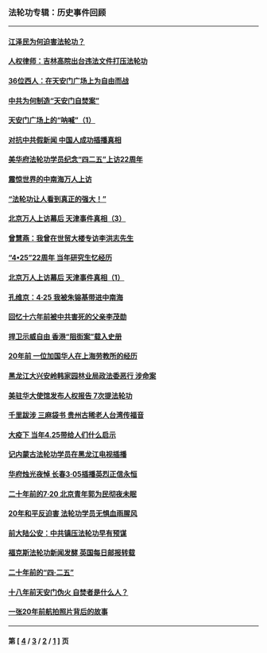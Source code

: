 ### 法轮功专辑：历史事件回顾
---
#### [江泽民为何迫害法轮功？](../../pages/nf5793/n13876324.md?01070430) 
#### [人权律师：吉林高院出台违法文件打压法轮功](../../pages/nf5793/n13825665.md?01070430) 
#### [36位西人：在天安门广场上为自由而战](../../pages/nf5793/n13390029.md?01070430) 
#### [中共为何制造“天安门自焚案”](../../pages/nf5793/n13183270.md?01070430) 
#### [天安门广场上的“呐喊”（1）](../../pages/nf5793/n13105277.md?01070430) 
#### [对抗中共假新闻 中国人成功插播真相](../../pages/nf5793/n12910618.md?01070430) 
#### [美华府法轮功学员纪念“四二五”上访22周年](../../pages/nf5793/n12904445.md?01070430) 
#### [震惊世界的中南海万人上访](../../pages/nf5793/n12903976.md?01070430) 
#### [“法轮功让人看到真正的强大！”](../../pages/nf5793/n12903195.md?01070430) 
#### [北京万人上访幕后 天津事件真相（3）](../../pages/nf5793/n12902807.md?01070430) 
#### [曾慧燕：我曾在世贸大楼专访李洪志先生](../../pages/nf5793/n12898729.md?01070430) 
#### [“4•25”22周年 当年研究生忆经历](../../pages/nf5793/n12894152.md?01070430) 
#### [北京万人上访幕后 天津事件真相（1）](../../pages/nf5793/n12885174.md?01070430) 
#### [孔维京：4·25 我被朱镕基带进中南海](../../pages/nf5793/n12864987.md?01070430) 
#### [回忆十六年前被中共害死的父亲李茂勋](../../pages/nf5793/n12880270.md?01070430) 
#### [捍卫示威自由 香港“阻街案”载入史册](../../pages/nf5793/n12811245.md?01070430) 
#### [20年前 一位加国华人在上海劳教所的经历](../../pages/nf5793/n12707932.md?01070430) 
#### [黑龙江大兴安岭韩家园林业局政法委恶行 涉命案](../../pages/nf5793/n12622815.md?01070430) 
#### [美驻华大使馆发布人权报告 7次提法轮功](../../pages/nf5793/n12520541.md?01070430) 
#### [千里跋涉 三麻袋书 贵州古稀老人台湾传福音](../../pages/nf5793/n12198750.md?01070430) 
#### [大疫下 当年4.25带给人们什么启示](../../pages/nf5793/n12058565.md?01070430) 
#### [记内蒙古法轮功学员在黑龙江电视插播](../../pages/nf5793/n11699194.md?01070430) 
#### [华府烛光夜悼 长春3·05插播英烈正信永恒](../../pages/nf5793/n11397432.md?01070430) 
#### [二十年前的7·20 北京青年郭为民彻夜未眠](../../pages/nf5793/n11354195.md?01070430) 
#### [20年和平反迫害 法轮功学员无惧血雨腥风](../../pages/nf5793/n11348279.md?01070430) 
#### [前大陆公安：中共镇压法轮功早有预谋](../../pages/nf5793/n11352168.md?01070430) 
#### [福克斯法轮功新闻发酵  英国每日邮报转载](../../pages/nf5793/n11285952.md?01070430) 
#### [二十年前的“四·二五”](../../pages/nf5793/n11207639.md?01070430) 
#### [十八年前天安门伪火 自焚者是什么人？](../../pages/nf5793/n10996556.md?01070430) 
#### [一张20年前航拍照片背后的故事](../../pages/nf5793/n10693797.md?01070430) 

---
#### 第 [ [4](./4.md?01070430) / [3](./3.md?01070430) / [2](./2.md?01070430) / [1](./1.md?01070430) ] 页
